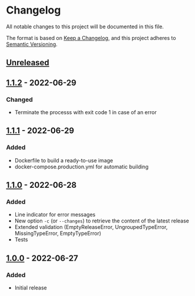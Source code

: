 # Changelog
All notable changes to this project will be documented in this file.

The format is based on [Keep a Changelog](https://keepachangelog.com/en/1.0.0/),
and this project adheres to [Semantic Versioning](https://semver.org/spec/v2.0.0.html).

## [Unreleased]

## [1.1.2] - 2022-06-29
### Changed
- Terminate the processs with exit code 1 in case of an error

## [1.1.1] - 2022-06-29
### Added
- Dockerfile to build a ready-to-use image
- docker-compose.production.yml for automatic building

## [1.1.0] - 2022-06-28
### Added
- Line indicator for error messages
- New option `-c` (or `--changes`) to retrieve the content of the latest release
- Extended validation (EmptyReleaseError, UngroupedTypeError, MissingTypeError, EmptyTypeError)
- Tests

## [1.0.0] - 2022-06-27
### Added
- Initial release

[Unreleased]: https://github.com/wesone/chap/compare/v1.1.2...HEAD
[1.1.2]: https://github.com/wesone/chap/compare/v1.1.1...v1.1.2
[1.1.1]: https://github.com/wesone/chap/compare/v1.1.0...v1.1.1
[1.1.0]: https://github.com/wesone/chap/compare/v1.0.0...v1.1.0
[1.0.0]: https://github.com/wesone/chap/releases/tag/v1.0.0
